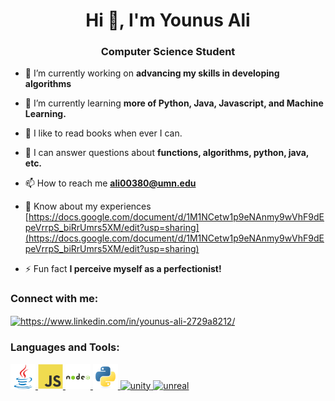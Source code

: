 <h1 align="center">Hi 👋, I'm Younus Ali</h1>
<h3 align="center">Computer Science Student</h3>


- 🔭 I’m currently working on **advancing my skills in developing algorithms**

- 🌱 I’m currently learning **more of Python, Java, Javascript, and Machine Learning.**

- 📝 I like to read books when ever I can.

- 💬 I can answer questions about **functions, algorithms, python, java, etc.**

- 📫 How to reach me **ali00380@umn.edu**

- 📄 Know about my experiences [https://docs.google.com/document/d/1M1NCetw1p9eNAnmy9wVhF9dEpeVrrpS_biRrUmrs5XM/edit?usp=sharing](https://docs.google.com/document/d/1M1NCetw1p9eNAnmy9wVhF9dEpeVrrpS_biRrUmrs5XM/edit?usp=sharing)

- ⚡ Fun fact **I perceive myself as a perfectionist!**

<h3 align="left">Connect with me:</h3>
<p align="left">
<a href="https://linkedin.com/in/younus ali" target="blank"><img align="center" src="https://raw.githubusercontent.com/rahuldkjain/github-profile-readme-generator/master/src/images/icons/Social/linked-in-alt.svg" alt="https://www.linkedin.com/in/younus-ali-2729a8212/" height="30" width="40" /></a>
</p>

<h3 align="left">Languages and Tools:</h3>
<p align="left"> <a href="https://www.java.com" target="_blank" rel="noreferrer"> <img src="https://raw.githubusercontent.com/devicons/devicon/master/icons/java/java-original.svg" alt="java" width="40" height="40"/> </a> <a href="https://developer.mozilla.org/en-US/docs/Web/JavaScript" target="_blank" rel="noreferrer"> <img src="https://raw.githubusercontent.com/devicons/devicon/master/icons/javascript/javascript-original.svg" alt="javascript" width="40" height="40"/> </a> <a href="https://nodejs.org" target="_blank" rel="noreferrer"> <img src="https://raw.githubusercontent.com/devicons/devicon/master/icons/nodejs/nodejs-original-wordmark.svg" alt="nodejs" width="40" height="40"/> </a> <a href="https://www.python.org" target="_blank" rel="noreferrer"> <img src="https://raw.githubusercontent.com/devicons/devicon/master/icons/python/python-original.svg" alt="python" width="40" height="40"/> </a> <a href="https://unity.com/" target="_blank" rel="noreferrer"> <img src="https://www.vectorlogo.zone/logos/unity3d/unity3d-icon.svg" alt="unity" width="40" height="40"/> </a> <a href="https://unrealengine.com/" target="_blank" rel="noreferrer"> <img src="https://raw.githubusercontent.com/kenangundogan/fontisto/036b7eca71aab1bef8e6a0518f7329f13ed62f6b/icons/svg/brand/unreal-engine.svg" alt="unreal" width="40" height="40"/> </a> </p>


